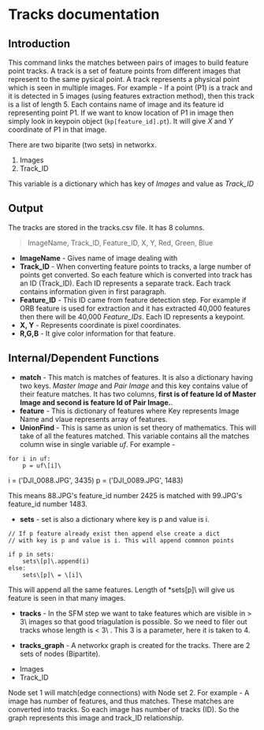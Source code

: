 # Tracks documentation

## Introduction
This command links the matches between pairs of images to build feature point tracks. A track is a set of feature points from different images that represent to the same pysical point.  A track represents a physical point which is seen in multiple images. For example - If a point (P1) is a track and it is detected in 5 images (using features extraction method), then this track is a list of length 5. Each contains name of image and its feature id representing point P1. If we want to know location of P1 in image then simply look in keypoin object (`kp[feature_id].pt`). It will give *X* and *Y* coordinate of P1 in that image.

There are two biparite (two sets) in networkx. 
1. Images
2. Track_ID

This variable is a dictionary which has key of *Images* and value as *Track_ID*

## Output
The tracks are stored in the tracks.csv file. It has 8 columns.
> ImageName, Track_ID, Feature_ID, X, Y, Red, Green, Blue

* **ImageName** - Gives name of image dealing with
* **Track_ID** - When converting feature points to tracks, a large number of points get converted. So each feature which is converted into track has an ID (Track_ID). Each ID represents a separate track. Each track contains information given in first paragraph.
* **Feature_ID** - This ID came from feature detection step. For example if ORB feature is used for extraction and it has extracted 40,000 features then there will be 40,000 *Feature_IDs*. Each ID represents a keypoint.
* **X, Y** - Represents coordinate is pixel coordinates.
* **R,G,B** - It give color information for that feature.

## Internal/Dependent Functions
* **match**  - This match is matches of features. It is also a dictionary having two keys. *Master Image* and *Pair Image* and this key contains value of their feature matches. It has two columns, **first is of feature Id of Master Image and second is feature Id of Pair Image.**. 
* **feature** - This is dictionary of features where Key represents Image Name and vlaue represents array of features.
* **UnionFind** - This is same as union is set theory of mathematics. This will take of all the features matched. This variable contains all the matches column wise in single variable *uf*. For example - 

```
for i in uf:
	p = uf\[i]\
```
i = ('DJI_0088.JPG', 3435)
p = ('DJI_0089.JPG', 1483)

This means 88.JPG's feature_id number 2425 is matched with 99.JPG's feature_id number 1483.

* **sets** -  set is also a dictionary where key is p and value is i. 
```
// If p feature already exist then append else create a dict 
// with key is p and value is i. This will append commnon points

if p in sets: 
	sets\[p]\.append(i)
else:
	sets\[p]\ = \[i]\
```
This will append all the same features. Length of *sets\[p]\ will give us feature is seen in that many images.

* **tracks** - In the SFM step we want to take features which are visible in \> 3\ images so that good triagulation is possible. So we need to filer out tracks whose length is \< 3\ . This 3 is a parameter, here it is taken to 4.

* **tracks_graph** - A networkx graph is created for the tracks. There are 2 sets of nodes (Bipartite). 

- Images
- Track_ID

Node set 1 will match(edge connections) with Node set 2. For example - A image has number of features, and thus matches. These matches are converted into tracks. So each image has number of tracks (ID). So the graph represents this image and track_ID relationship. 
